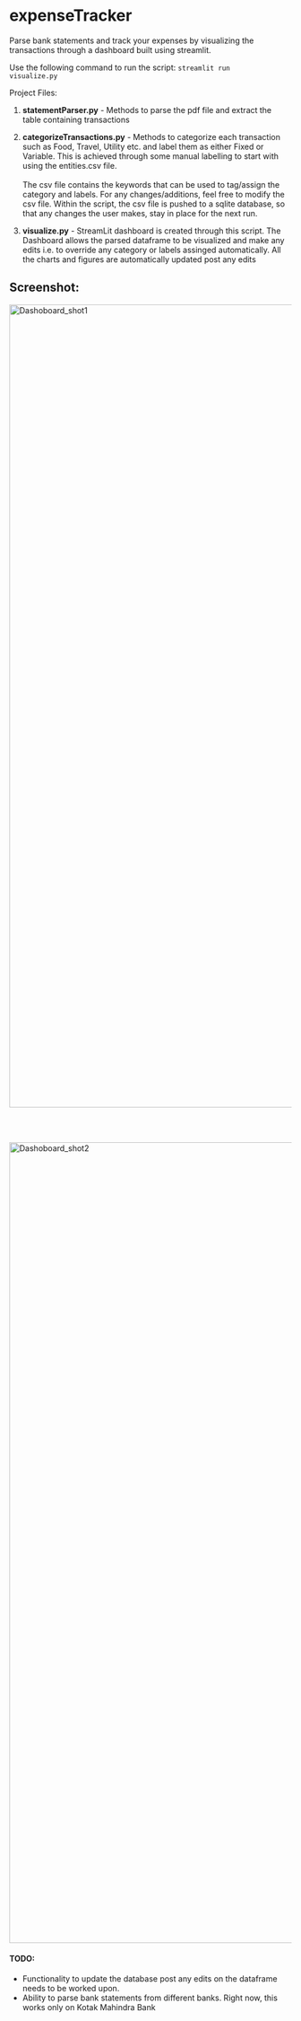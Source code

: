 # expenseTracker
Parse bank statements and track your expenses by visualizing the transactions through a dashboard built using streamlit.

Use the following command to run the script: <code>streamlit run visualize.py</code>

Project Files:

1. <b>statementParser.py</b> - Methods to parse the pdf file and extract the table containing transactions
2. <b>categorizeTransactions.py</b> - Methods to categorize each transaction such as Food, Travel, Utility etc. and label them as either Fixed or Variable. This is achieved through some manual labelling to start with using the entities.csv file. <br> <br> The csv file contains the keywords that can be used to tag/assign the category and labels. For any changes/additions, feel free to modify the csv file.  Within the script, the csv file is pushed to a sqlite database, so that any changes the user makes, stay in place for the next run.

3. <b>visualize.py</b> - StreamLit dashboard is created through this script. The Dashboard allows the parsed dataframe to be visualized and make any edits i.e. to override any category or labels assinged automatically. All the charts and figures are automatically updated post any edits

## Screenshot:
<img width="1431" alt="Dashoboard_shot1" src="https://user-images.githubusercontent.com/23265421/199983795-bb5bf7cf-4bed-4059-a8c3-5269ff20374c.png">

<br><br>

<img width="1427" alt="Dashoboard_shot2" src="https://user-images.githubusercontent.com/23265421/199983557-7150a0af-e2bd-4176-9623-1b29039e7b86.png">


#### TODO:
* Functionality to update the database post any edits on the dataframe needs to be worked upon.
* Ability to parse bank statements from different banks. Right now, this works only on Kotak Mahindra Bank


